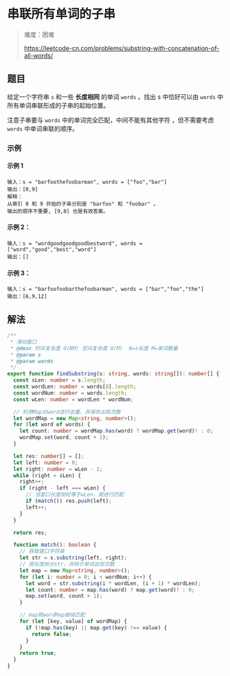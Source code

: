 # 串联所有单词的子串

> 难度：困难
>
> https://leetcode-cn.com/problems/substring-with-concatenation-of-all-words/

## 题目

给定一个字符串 `s` 和一些 **长度相同** 的单词 `words` 。找出 s 中恰好可以由 `words` 中所有单词串联形成的子串的起始位置。

注意子串要与 `words` 中的单词完全匹配，中间不能有其他字符 ，但不需要考虑 `words` 中单词串联的顺序。

### 示例

#### 示例 1

```
输入：s = "barfoothefoobarman", words = ["foo","bar"]
输出：[0,9]
解释：
从索引 0 和 9 开始的子串分别是 "barfoo" 和 "foobar" 。
输出的顺序不重要, [9,0] 也是有效答案。
```

#### 示例 2：

```
输入：s = "wordgoodgoodgoodbestword", words = ["word","good","best","word"]
输出：[]
```

#### 示例 3：

```
输入：s = "barfoofoobarthefoobarman", words = ["bar","foo","the"]
输出：[6,9,12]
```

## 解法

```typescript
/**
 * 滑动窗口
 * @desc 时间复杂度 O(NM) 空间复杂度 O(M)  N=s长度 M=单词数量
 * @param s
 * @param words
 */
export function findSubstring(s: string, words: string[]): number[] {
  const sLen: number = s.length;
  const wordLen: number = words[0].length;
  const wordNum: number = words.length;
  const wLen: number = wordLen * wordNum;

  // 利用Map对word进行去重，并保存出现次数
  let wordMap = new Map<string, number>();
  for (let word of words) {
    let count: number = wordMap.has(word) ? wordMap.get(word)! : 0;
    wordMap.set(word, count + 1);
  }

  let res: number[] = [];
  let left: number = 0;
  let right: number = wLen - 1;
  while (right < sLen) {
    right++;
    if (right - left === wLen) {
      // 当窗口长度刚好等于wLen，就进行匹配
      if (match()) res.push(left);
      left++;
    }
  }

  return res;

  function match(): boolean {
    // 获取窗口字符串
    let str = s.substring(left, right);
    // 按长度拆分str，并统计单词出现次数
    let map = new Map<string, number>();
    for (let i: number = 0; i < wordNum; i++) {
      let word = str.substring(i * wordLen, (i + 1) * wordLen);
      let count: number = map.has(word) ? map.get(word)! : 0;
      map.set(word, count + 1);
    }

    // map和wordMap继续匹配
    for (let [key, value] of wordMap) {
      if (!map.has(key) || map.get(key) !== value) {
        return false;
      }
    }
    return true;
  }
}
```

